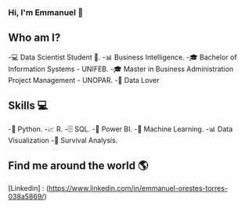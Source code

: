 ### Hi, I'm Emmanuel 👋


## Who am I?
-💻 Data Scientist Student 🥰.
-📊 Business Intelligence.
-🎓 Bachelor of Information Systems - UNIFEB.
-🎓 Master in Business Administration Project Management - UNOPAR.
-🥰 Data Lover


## Skills 💻
-🐍 Python.
-📈 R.
-🗄 SQL.
-🧮 Power BI.
-🔮 Machine Learning.
-📊 Data Visualization
-🧪 Survival Analysis.


## Find me around the world 🌎
[Linkedin] : (https://www.linkedin.com/in/emmanuel-orestes-torres-038a5869/)
